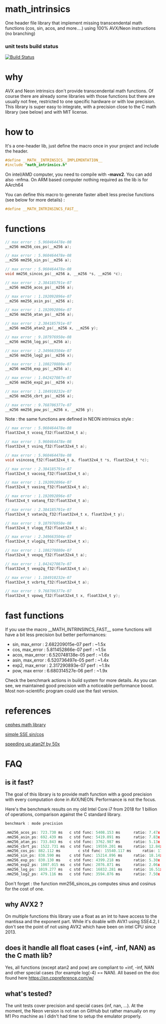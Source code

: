 # math_intrinsics
One header file library that implement missing transcendental math functions (cos, sin, acos, and more....) using 100% AVX/Neon instructions (no branching)

### unit tests build status
[![Build Status](https://github.com/geolm/math_intrinsics/actions/workflows/cmake-multi-platform.yml/badge.svg)](https://github.com/geolm/math_intrinsics/actions)

# why
AVX and Neon intrinsics don't provide transcendental math functions. Of course there are already some libraries with those functions but there are usually not free, restricted to one specific  hardware or with low precision. This library is super easy to integrate, with a precision close to the C math library (see below) and with MIT license.

# how to

It's a one-header lib, just define the macro once in your project and include the header.

```C
#define __MATH__INTRINSICS__IMPLEMENTATION__
#include "math_intrinsics.h"
```

On intel/AMD computer, you need to compile with **-mavx2**. You can add also -mfma. 
On ARM based computer nothing required as the lib is for AArch64


You can define this macro to generate faster albeit less precise functions (see below for more details) :
```C
#define __MATH_INTRINSINCS_FAST__
```

# functions

```C
// max error : 5.960464478e-08
__m256 mm256_cos_ps(__m256 a);

// max error : 5.960464478e-08
__m256 mm256_sin_ps(__m256 a);

// max error : 5.960464478e-08
void mm256_sincos_ps(__m256 a, __m256 *s, __m256 *c);

// max error : 2.384185791e-07
__m256 mm256_acos_ps(__m256 a);

// max error : 1.192092896e-07
__m256 mm256_asin_ps(__m256 a);

// max error : 1.192092896e-07
__m256 mm256_atan_ps(__m256 a);

// max error : 2.384185791e-07
__m256 mm256_atan2_ps(__m256 x, __m256 y);

// max error : 9.107976950e-08
__m256 mm256_log_ps(__m256 a);

// max error : 2.349663504e-07
__m256 mm256_log2_ps(__m256 x);

// max error : 1.108270880e-07
__m256 mm256_exp_ps(__m256 a);

// max error : 1.042427087e-07
__m256 mm256_exp2_ps(__m256 x);

// max error : 1.184910232e-07
__m256 mm256_cbrt_ps(__m256 a);

// max error : 9.768706377e-07
__m256 mm256_pow_ps(__m256 x, __m256 y);
```

Note : the same functions are defined in NEON intrinsics style :

```C
// max error : 5.960464478e-08
float32x4_t vcosq_f32(float32x4_t a);

// max error : 5.960464478e-08
float32x4_t vsinq_f32(float32x4_t a);

// max error : 5.960464478e-08
void vsincosq_f32(float32x4_t a, float32x4_t *s, float32x4_t *c);

// max error : 2.384185791e-07
float32x4_t vacosq_f32(float32x4_t a);

// max error : 1.192092896e-07
float32x4_t vasinq_f32(float32x4_t a);

// max error : 1.192092896e-07
float32x4_t vatanq_f32(float32x4_t a);

// max error : 2.384185791e-07
float32x4_t vatan2q_f32(float32x4_t x, float32x4_t y);

// max error : 9.107976950e-08
float32x4_t vlogq_f32(float32x4_t a);

// max error : 2.349663504e-07
float32x4_t vlog2q_f32(float32x4_t x);

// max error : 1.108270880e-07
float32x4_t vexpq_f32(float32x4_t a);

// max error : 1.042427087e-07
float32x4_t vexp2q_f32(float32x4_t a);

// max error : 1.184910232e-07
float32x4_t vcbrtq_f32(float32x4_t a);

// max error : 9.768706377e-07
float32x4_t vpowq_f32(float32x4_t x, float32x4_t y);

```

# fast functions 

If you use the macro \_\_MATH_INTRINSINCS_FAST\_\_ some functions will have a bit less precision but better performances:

* sin, max_error : 2.682209015e-07 perf : ~1.5x
* cos, max_error : 5.811452866e-07 perf : ~1.5x
* acos, max_error : 6.520748138e-05 perf : ~1.6x
* asin, max_error : 6.520736497e-05 perf : ~1.4x
* exp2, max_error : 2.317290893e-07 perf : ~1.9x
* pow, max error : 6.680314527e-06 perf : ~1.9x

Check the benchmark actions in build system for more details. As you can see, we maintained good precision with a noticeable performance boost. Most non-scientific program could use the fast version.

# references

[cephes math library](https://github.com/jeremybarnes/cephes/blob/master/single/)

[simple SSE sin/cos](http://gruntthepeon.free.fr/ssemath/)

[speeding up atan2f by 50x](https://mazzo.li/posts/vectorized-atan2.html)

# FAQ

## is it fast?
The goal of this library is to provide math function with a good precision with every computation done in AVX/NEON. Performance is not the focus.

Here's the benchmark results on my old Intel Core i7 from 2018 for 1 billion of operations, comparison against the C standard library.

```C
benchmark : mode precision

.mm256_acos_ps: 723.730 ms	 c std func: 5408.153 ms	  ratio: 7.47x
.mm256_asin_ps: 692.439 ms	 c std func: 5419.091 ms	  ratio: 7.83x
.mm256_atan_ps: 733.843 ms	 c std func: 3762.987 ms	  ratio: 5.13x
.mm256_cbrt_ps: 1522.731 ms	 c std func: 19559.201 ms	  ratio: 12.84x
.mm256_cos_ps: 882.112 ms        c std func: 15540.117 ms	  ratio: 17.62x
.mm256_sin_ps: 838.590 ms	 c std func: 15214.896 ms	  ratio: 18.14x
.mm256_exp_ps: 830.130 ms	 c std func: 4399.218 ms	  ratio: 5.30x
.mm256_exp2_ps: 1007.015 ms	 c std func: 2076.871 ms	  ratio: 2.06x
.mm256_log_ps: 1019.277 ms	 c std func: 16832.281 ms	  ratio: 16.51x
.mm256_log2_ps: 479.116 ms	 c std func: 3594.876 ms	  ratio: 7.50x
```

Don't forget : the function mm256_sincos_ps computes sinus and cosinus for the cost of one.

## why AVX2 ?

On multiple functions this library use a float as an int to have access to the mantissa and the exponent part. While it's doable with AVX1 using SSE4.2, I don't see the point of not using AVX2 which have been on intel CPU since 2013.

## does it handle all float cases (+inf, -inf, NAN) as the C math lib?

Yes, all functions (except atan2 and pow) are compliant to +inf, -inf, NAN and other special cases (for example log(-4) == NAN). All based on the doc found here https://en.cppreference.com/w/

## what's tested?

The unit tests cover precision and special cases (inf, nan, ...). At the moment, the Neon version is not ran on GitHub but rather manually on my M1 Pro machine as I didn't had time to setup the emulator properly. 
